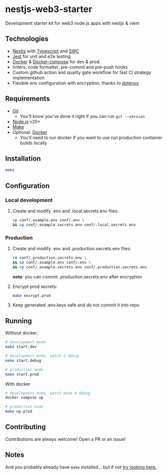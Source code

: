 # nestjs-web3-starter

Development starter kit for web3 node.js apps with nestjs & viem

## Technologies

- [Nestjs](https://nestjs.com/) with [Typescript](https://www.typescriptlang.org/) and [SWC](https://swc.rs/)
- [Jest](https://jestjs.io/) for unit and e2e testing
- [Docker](https://www.docker.com/) & [Docker-compose](https://docs.docker.com/compose/) for dev & prod.
- linters, code formatter, pre-commit and pre-push hooks
- Custom github action and quality gate workflow for fast CI strategy implementation
- Flexible env configuration with encryption, thanks to [dotenvx](https://dotenvx.com/)

## Requirements

- [Git](https://git-scm.com/book/en/v2/Getting-Started-Installing-Git)
  - You'll know you've done it right if you can run `git --version`
- [Node.js](https://nodejs.org/en) v20+
- [Make](https://www.gnu.org/software/make/manual/make.html)
- Optional. [Docker](https://www.docker.com/)
  - You'll need to run docker if you want to use run production container builds locally

## Installation

```sh
make
```

## Configuration

### Local development

1. Create and modify .env and .local.secrets.env files:

   ```sh
   cp conf/.example.env conf/.env \
   && cp conf/.example.secrets.env conf/.local.secrets.env
   ```

### Production

1. Create and modify .env and .production.secrets.env files:

   ```sh
   rm conf/.production.secrets.env \
   && cp conf/.example.env conf/.env \
   && cp conf/.example.secrets.env conf/.production.secrets.env
   ```

   **note**: you can commit .production.secrets.env after encryption

2. Encrypt prod secrets:

   ```sh
   make encrypt.prod
   ```

3. Keep generated .env.keys safe and do not commit it into repo

## Running

Without docker:

```sh
# development mode
make start.dev
```

```sh
# development mode, watch & debug
make start.debug
```

```sh
# production mode
make start.prod
```

With docker

```sh
# development mode, watch mode & debug
docker compose up
```

```sh
# production mode
make up.prod
```

## Contributing

Contributions are always welcome! Open a PR or an issue!

## Notes

And you probably already have `make` installed... but if not [try looking here.](https://askubuntu.com/questions/161104/how-do-i-install-make)
